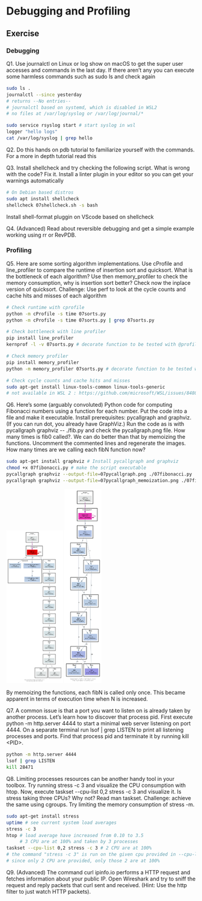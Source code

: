 # Debugging and Profiling

## Exercise

### Debugging

Q1. Use journalctl on Linux or log show on macOS to get the super user accesses and commands in the last day. If there aren’t any you can execute some harmless commands such as sudo ls and check again

```sh
sudo ls .
journalctl --since yesterday
# returns --No entries--
# journalctl based on systemd, which is disabled in WSL2
# no files at /var/log/syslog or /var/log/journal/*
```

```sh
sudo service rsyslog start # start syslog in wsl
logger "hello logs"
cat /var/log/syslog | grep hello
```

Q2. Do this hands on pdb tutorial to familiarize yourself with the commands. For a more in depth tutorial read this

Q3. Install shellcheck and try checking the following script. What is wrong with the code? Fix it. Install a linter plugin in your editor so you can get your warnings automatically

```sh
# On Debian based distros
sudo apt install shellcheck
shellcheck 07shellcheck.sh -s bash
```

Install shell-format pluggin on VScode based on shellcheck

Q4. (Advanced) Read about reversible debugging and get a simple example working using rr or RevPDB.

### Profiling

Q5. Here are some sorting algorithm implementations. Use cProfile and line_profiler to compare the runtime of insertion sort and quicksort. What is the bottleneck of each algorithm? Use then memory_profiler to check the memory consumption, why is insertion sort better? Check now the inplace version of quicksort. Challenge: Use perf to look at the cycle counts and cache hits and misses of each algorithm

```bash
# Check runtime with cprofile
python -m cProfile -s time 07sorts.py
python -m cProfile -s time 07sorts.py | grep 07sorts.py
```

```bash
# Check bottleneck with line profiler
pip install line_profiler
kernprof -l -v 07sorts.py # decorate function to be tested with @profile before
```

```bash
# Check memory profiler
pip install memory_profiler
python -m memory_profiler 07sorts.py # decorate function to be tested with @profile before
```

```bash
# Check cycle counts and cache hits and misses
sudo apt-get install linux-tools-common linux-tools-generic
# not available in WSL 2 : https://github.com/microsoft/WSL/issues/8480
```

Q6. Here’s some (arguably convoluted) Python code for computing Fibonacci numbers using a function for each number.
Put the code into a file and make it executable. Install prerequisites: pycallgraph and graphviz. (If you can run dot, you already have GraphViz.) Run the code as is with pycallgraph graphviz -- ./fib.py and check the pycallgraph.png file. How many times is fib0 called?. We can do better than that by memoizing the functions. Uncomment the commented lines and regenerate the images. How many times are we calling each fibN function now?

```bash
sudo apt-get install graphviz # Install pycallgraph and graphviz
chmod +x 07fibonacci.py # make the script executable
pycallgraph graphviz --output-file=07pycallgraph.png ./07fibonacci.py
pycallgraph graphviz --output-file=07pycallgraph_memoization.png ./07fibonacci_memoization.py
```

<img src="07_files/07pycallgraph_memoization.png" alt="07pycallgraph_memoization" width="150"/>
<img src="07_files/07pycallgraph.png" alt="07pycallgraph" width="100"/>

By memoizing the functions, each fibN is called only once. This became apparent in terms of execution time when N is increased.

Q7. A common issue is that a port you want to listen on is already taken by another process. Let’s learn how to discover that process pid. First execute python -m http.server 4444 to start a minimal web server listening on port 4444. On a separate terminal run lsof | grep LISTEN to print all listening processes and ports. Find that process pid and terminate it by running kill \<PID>.

```bash
python -m http.server 4444
lsof | grep LISTEN
kill 28471
```

Q8. Limiting processes resources can be another handy tool in your toolbox. Try running stress -c 3 and visualize the CPU consumption with htop. Now, execute taskset --cpu-list 0,2 stress -c 3 and visualize it. Is stress taking three CPUs? Why not? Read man taskset. Challenge: achieve the same using cgroups. Try limiting the memory consumption of stress -m.

```bash
sudo apt-get install stress
uptime # see current system load averages
stress -c 3
htop # load average have increased from 0.10 to 3.5
     # 3 CPU are at 100% and taken by 3 processes
taskset --cpu-list 0,2 stress -c 3 # 2 CPU are at 100%
# the command "stress -c 3" is run on the given cpu provided in --cpu-list
# since only 2 CPU are provided, only those 2 are at 100%
```

Q9. (Advanced) The command curl ipinfo.io performs a HTTP request and fetches information about your public IP. Open Wireshark and try to sniff the request and reply packets that curl sent and received. (Hint: Use the http filter to just watch HTTP packets).
